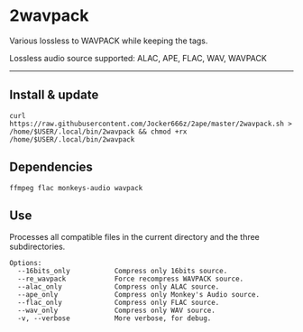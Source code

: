 # 2wavpack

Various lossless to WAVPACK while keeping the tags.

Lossless audio source supported: ALAC, APE, FLAC, WAV, WAVPACK

--------------------------------------------------------------------------------------------------
## Install & update
`curl https://raw.githubusercontent.com/Jocker666z/2ape/master/2wavpack.sh > /home/$USER/.local/bin/2wavpack && chmod +rx /home/$USER/.local/bin/2wavpack`

## Dependencies
`ffmpeg flac monkeys-audio wavpack`

## Use
Processes all compatible files in the current directory and the three subdirectories.
```
Options:
  --16bits_only           Compress only 16bits source.
  --re_wavpack            Force recompress WAVPACK source.
  --alac_only             Compress only ALAC source.
  --ape_only              Compress only Monkey's Audio source.
  --flac_only             Compress only FLAC source.
  --wav_only              Compress only WAV source.
  -v, --verbose           More verbose, for debug.
```
